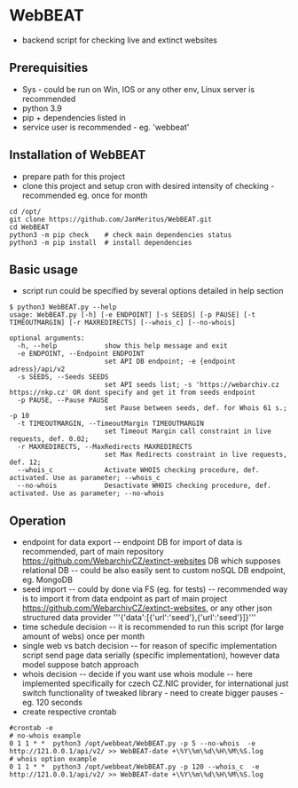 # WebBEAT

- backend script for checking live and extinct websites


## Prerequisities

- Sys - could be run on Win, IOS or any other env, Linux server is recommended
- python 3.9
- pip + dependencies listed in 
- service user is recommended - eg. 'webbeat'

## Installation of WebBEAT

- prepare path for this project
- clone this project and setup cron with desired intensity of checking - recommended eg. once for month

```
cd /opt/
git clone https://github.com/JanMeritus/WebBEAT.git
cd WebBEAT
python3 -m pip check    # check main dependencies status
python3 -m pip install  # install dependencies 
```

## Basic usage

- script run could be specified by several options detailed in help section

```
$ python3 WebBEAT.py --help
usage: WebBEAT.py [-h] [-e ENDPOINT] [-s SEEDS] [-p PAUSE] [-t TIMEOUTMARGIN] [-r MAXREDIRECTS] [--whois_c] [--no-whois]

optional arguments:
  -h, --help            show this help message and exit
  -e ENDPOINT, --Endpoint ENDPOINT
                        set API DB endpoint; -e {endpoint adress}/api/v2
  -s SEEDS, --Seeds SEEDS
                        set API seeds list; -s 'https://webarchiv.cz https://nkp.cz' OR dont specify and get it from seeds endpoint
  -p PAUSE, --Pause PAUSE
                        set Pause between seeds, def. for Whois 61 s.; -p 10
  -t TIMEOUTMARGIN, --TimeoutMargin TIMEOUTMARGIN
                        set Timeout Margin call constraint in live requests, def. 0.02;
  -r MAXREDIRECTS, --MaxRedirects MAXREDIRECTS
                        set Max Redirects constraint in live requests, def. 12;
  --whois_c             Activate WHOIS checking procedure, def. activated. Use as parameter; --whois_c
  --no-whois            Desactivate WHOIS checking procedure, def. activated. Use as parameter; --no-whois
```

## Operation
- endpoint for data export
-- endpoint DB for import of data is recommended, part of main repository https://github.com/WebarchivCZ/extinct-websites DB which supposes relational DB
-- could be also easily sent to custom noSQL DB endpoint, eg. MongoDB
- seed import
-- could by done via FS (eg. for tests)
-- recommended way is to import it from data endpoint as part of main project https://github.com/WebarchivCZ/extinct-websites, or any other json structured data provider '''{'data':[{'url':'seed'},{'url':'seed'}]}'''
- time schedule decision
-- it is recommended to run this script (for large amount of webs) once per month
- single web vs batch decision
-- for reason of specific implementation script send page data serially (specific implementation), however data model suppose batch approach
- whois decision 
-- decide if you want use whois module 
-- here implemented specifically for czech  CZ.NIC provider, for international just switch functionality of tweaked library - need to create bigger pauses - eg. 120 seconds
- create respective crontab

```
#crontab -e
# no-whois example
0 1 1 * *  python3 /opt/webbeat/WebBEAT.py -p 5 --no-whois  -e http://121.0.0.1/api/v2/ >> WebBEAT-date +\%Y\%m\%d\%H\%M\%S.log
# whois option example
0 1 1 * *  python3 /opt/webbeat/WebBEAT.py -p 120 --whois_c  -e http://121.0.0.1/api/v2/ >> WebBEAT-date +\%Y\%m\%d\%H\%M\%S.log

```